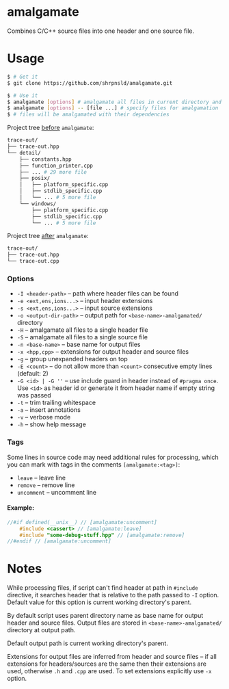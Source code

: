 # amalgamate

Combines C/C++ source files into one header and one source file.



# Usage

```bash
$ # Get it
$ git clone https://github.com/shrpnsld/amalgamate.git
```
```bash
$ # Use it
$ amalgamate [options] # amalgamate all files in current directory and their dependencies
$ amalgamate [options] -- [file ...] # specify files for amalgamation
$ # files will be amalgamated with their dependencies
```

Project tree [before](https://github.com/shrpnsld/trace-out/tree/master) `amalgamate`:

```bash
trace-out/
├── trace-out.hpp
└── detail/
    ├── constants.hpp
    ├── function_printer.cpp
    ├── ... # 29 more file
    ├── posix/
    │   ├── platform_specific.cpp
    │   ├── stdlib_specific.cpp
    │   └── ... # 5 more file
    └── windows/
        ├── platform_specific.cpp
        ├── stdlib_specific.cpp
        └── ... # 5 more file
```


Project tree [after](https://github.com/shrpnsld/trace-out/tree/dist) `amalgamate`:

```bash
trace-out/
├── trace-out.hpp
└── trace-out.cpp
```


### Options

* `-I <header-path>` – path where header files can be found
* `-e <ext,ens,ions...>` – input header extensions
* `-s <ext,ens,ions...>` – input source extensions
* `-o <output-dir-path>` – output path for `<base-name>-amalgamated/` directory
* `-H` – amalgamate all files to a single header file
* `-S` – amalgamate all files to a single source file
* `-n <base-name>` – base name for output files
* `-x <hpp,cpp>` – extensions for output header and source files
* `-g` – group unexpanded headers on top
* `-E <count>` – do not allow more than `<count>` consecutive empty lines (default: 2)
* `-G <id> | -G ''` – use include guard in header instead of `#pragma once`. Use `<id>` as header id or generate it from header name if empty string was passed
* `-t` – trim trailing whitespace
* `-a` – insert annotations
* `-v` – verbose mode
* `-h` – show help message

### Tags

Some lines in source code may need additional rules for processing, which you can mark with tags in the comments `[amalgamate:<tag>]`:

* `leave` – leave line
* `remove` – remove line
* `uncomment` – uncomment line


#### Example:

```c++
//#if defined(__unix__) // [amalgamate:uncomment]
    #include <cassert> // [amalgamate:leave]
    #include "some-debug-stuff.hpp" // [amalgamate:remove]
//#endif // [amalgamate:uncomment]
```



# Notes

While processing files, if script can't find header at path in `#include` directive, it searches header that is relative to the path passed to `-I` option. Default value for this option is current working directory's parent.

By default script uses parent directory name as base name for output header and source files. Output files are stored in `<base-name>-amalgamated/` directory at output path.

Default output path is current working directory's parent.

Extensions for output files are inferred from header and source files – if all extensions for headers/sources are the same then their extensions are used, otherwise `.h` and `.cpp` are used. To set extensions explicitly use `-x` option.
